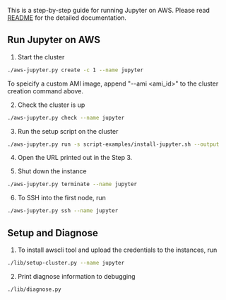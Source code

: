 This is a step-by-step guide for running Jupyter on AWS.
Please read [README](README.md) for the detailed documentation.

## Run Jupyter on AWS

1. Start the cluster

```bash
./aws-jupyter.py create -c 1 --name jupyter
```

To speicify a custom AMI image, append "--ami <ami_id>" to the cluster creation command above.

2. Check the cluster is up

```bash
./aws-jupyter.py check --name jupyter
```

3. Run the setup script on the cluster

```bash
./aws-jupyter.py run -s script-examples/install-jupyter.sh --output
```

4. Open the URL printed out in the Step 3.

5. Shut down the instance

```bash
./aws-jupyter.py terminate --name jupyter
```

6. To SSH into the first node, run

```bash
./aws-jupyter.py ssh --name jupyter
```

## Setup and Diagnose

1. To install awscli tool and upload the credentials to the instances, run

```bash
./lib/setup-cluster.py --name jupyter
```


2. Print diagnose information to debugging

```bash
./lib/diagnose.py
```
